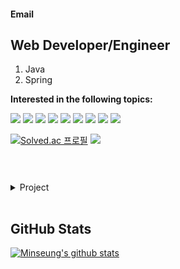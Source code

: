 <h4>
    Email
<!--     (<del><a href="[https://k4minseung@gmail.com]">More About Me</a></del>) -->
  </h4>

<div>
  <h2>
    Web Developer/Engineer
<!--     (<del><a href="[https://donowhy.github.io/]">More About Me</a></del>) -->
  </h2>
  <ol>
    <li>Java</li>
    <li>Spring</li>
    
  </ol>
  <p><strong>Interested in the following topics:</strong></p>

  
  <div>
    <img src="https://img.shields.io/badge/git-F05032?style=for-the-badge&logo=git&logoColor=white">
    <img src="https://img.shields.io/badge/JAVA-007396?style=for-the-badge&logo=java&logoColor=white">
    <img src="https://img.shields.io/badge/Spring-6DB33F?style=for-the-badge&logo=Spring&logoColor=white">
    <img src="https://img.shields.io/badge/python-E34F26?style=for-the-badge&logo=html5&logoColor=white">
    <img src="https://img.shields.io/badge/javascript-F7DF1E?style=for-the-badge&logo=javascript&logoColor=black">
    <img src="https://img.shields.io/badge/vue.js-4FC08D?style=for-the-badge&logo=vue.js&logoColor=white">
    <img src="https://img.shields.io/badge/html-E34F26?style=for-the-badge&logo=html5&logoColor=white">
    <img src="https://img.shields.io/badge/css-1572B6?style=for-the-badge&logo=css3&logoColor=white">
    <img src="https://img.shields.io/badge/bootstrap-7952B3?style=for-the-badge&logo=bootstrap&logoColor=white">
   
</div>

[![Solved.ac
프로필](http://mazassumnida.wtf/api/v2/generate_badge?boj=k4minseung)](https://solved.ac/k4minseung)
<img src="http://mazandi.herokuapp.com/api?handle=k4minseung&theme=warm"/>

<h1></h1>
<br/>

<details markdown="1">
<summary>Project</summary>
</details>
<br/>

   
  ## GitHub Stats

[![Minseung's github stats](https://github-readme-stats.vercel.app/api?username=donowhy&theme=material-palenight)](https://github.com/donowhy/github-readme-stats)
</div>
